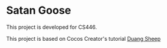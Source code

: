 
# Satan Goose

This project is developed for CS446.

This project is based on Cocos Creator's tutorial [Duang Sheep](https://github.com/cocos-creator/tutorial-duang-sheep)